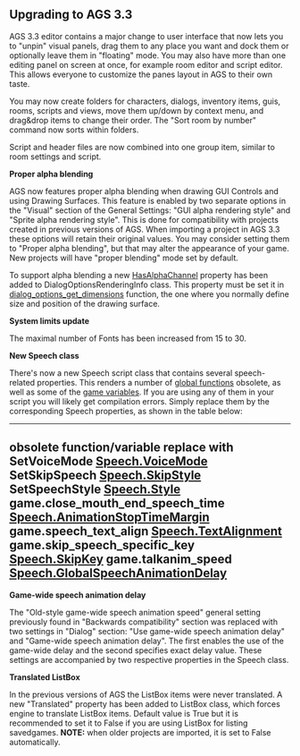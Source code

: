Upgrading to AGS 3.3
--------------------

AGS 3.3 editor contains a major change to user interface that now lets
you to "unpin" visual panels, drag them to any place you want and dock
them or optionally leave them in "floating" mode. You may also have more
than one editing panel on screen at once, for example room editor and
script editor. This allows everyone to customize the panes layout in AGS
to their own taste.

You may now create folders for characters, dialogs, inventory items,
guis, rooms, scripts and views, move them up/down by context menu, and
drag&drop items to change their order. The "Sort room by number" command
now sorts within folders.

Script and header files are now combined into one group item, similar to
room settings and script.

**Proper alpha blending**

AGS now features proper alpha blending when drawing GUI Controls and
using Drawing Surfaces. This feature is enabled by two separate options
in the "Visual" section of the General Settings: "GUI alpha rendering
style" and "Sprite alpha rendering style". This is done for
compatibility with projects created in previous versions of AGS. When
importing a project in AGS 3.3 these options will retain their original
values. You may consider setting them to "Proper alpha blending", but
that may alter the appearance of your game. New projects will have
"proper blending" mode set by default.

To support alpha blending a new
[HasAlphaChannel](DialogOptionsRenderingInfo#HasAlphaChannel)
property has been added to DialogOptionsRenderingInfo class. This
property must be set it in
[dialog\_options\_get\_dimensions](CustomDialogOptions#CustomDialogOptions)
function, the one where you normally define size and position of the
drawing surface.

**System limits update**

The maximal number of Fonts has been increased from 15 to 30.

**New Speech class**

There's now a new Speech script class that contains several
speech-related properties. This renders a number of [global
functions](Game#GlobalCommands) obsolete, as well as some of the
[game variables](Gamevariables#Gamevariables). If you are using any of them
in your script you will likely get compilation errors. Simply replace
them by the corresponding Speech properties, as shown in the table
below:

---
  **obsolete function/variable**         **replace with**
  SetVoiceMode                           [Speech.VoiceMode](Speech#VoiceMode)
  SetSkipSpeech                          [Speech.SkipStyle](Speech#SkipStyle)
  SetSpeechStyle                         [Speech.Style](Speech#Style)
  game.close\_mouth\_end\_speech\_time   [Speech.AnimationStopTimeMargin](Speech#AnimationStopTimeMargin)
  game.speech\_text\_align               [Speech.TextAlignment](Speech#TextAlignment)
  game.skip\_speech\_specific\_key       [Speech.SkipKey](Speech#SkipKey)
  game.talkanim\_speed                   [Speech.GlobalSpeechAnimationDelay](Speech#GlobalSpeechAnimationDelay)
---

**Game-wide speech animation delay**

The "Old-style game-wide speech animation speed" general setting
previously found in "Backwards compatibility" section was replaced with
two settings in "Dialog" section: "Use game-wide speech animation delay"
and "Game-wide speech animation delay". The first enables the use of the
game-wide delay and the second specifies exact delay value. These
settings are accompanied by two respective properties in the Speech
class.

**Translated ListBox**

In the previous versions of AGS the ListBox items were never translated.
A new "Translated" property has been added to ListBox class, which
forces engine to translate ListBox items. Default value is True but it
is recommended to set it to False if you are using ListBox for listing
savedgames. **NOTE:** when older projects are imported, it is set to
False automatically.
